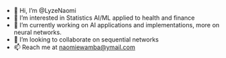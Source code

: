 - 👋 Hi, I’m @LyzeNaomi
- 👀 I’m interested in Statistics AI/ML applied to health and finance
- 🌱 I’m currently working on AI applications and implementations, more on neural networks.
- 💞️ I’m looking to collaborate on sequential networks
- 📫 Reach me at naomiewamba@ymail.com

<!---
LyzeNaomi/LyzeNaomi is a ✨ special ✨ repository because its `README.md` (this file) appears on your GitHub profile.
You can click the Preview link to take a look at your changes.
--->
